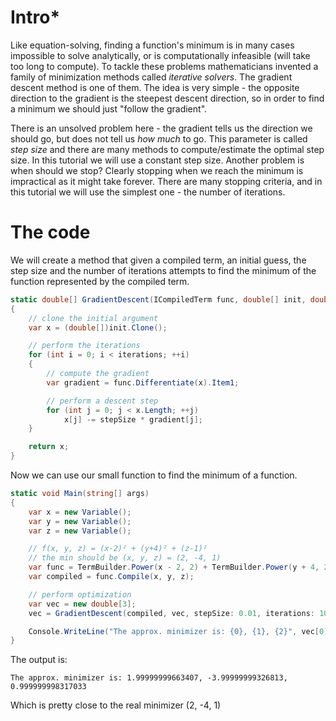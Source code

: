 # Intro*
Like equation-solving, finding a function's minimum is in many cases impossible to solve analytically, or is computationally infeasible (will take too long to compute). To tackle these problems mathematicians invented a family of minimization methods called _iterative solvers_. The gradient descent method is one of them. The idea is very simple - the opposite direction to the gradient is the steepest descent direction, so in order to find a minimum we should just "follow the gradient".

There is an unsolved problem here - the gradient tells us the direction we should go, but does not tell us _how much_ to go. This parameter is called _step size_ and there are many methods to compute/estimate the optimal step size. In this tutorial we will use a constant step size. Another problem is when should we stop? Clearly stopping when we reach the minimum is impractical as it might take forever. There are many stopping criteria, and in this tutorial we will use the simplest one - the number of iterations.

# The code
We will create a method that given a compiled term, an initial guess, the step size and the number of iterations attempts to find the minimum of the function represented by the compiled term.
```c#
static double[] GradientDescent(ICompiledTerm func, double[] init, double stepSize, int iterations)
{
    // clone the initial argument
    var x = (double[])init.Clone();

    // perform the iterations
    for (int i = 0; i < iterations; ++i)
    {
        // compute the gradient
        var gradient = func.Differentiate(x).Item1;

        // perform a descent step
        for (int j = 0; j < x.Length; ++j)
            x[j] -= stepSize * gradient[j];
    }

    return x;
}
```

Now we can use our small function to find the minimum of a function.
```c#
static void Main(string[] args)
{
    var x = new Variable();
    var y = new Variable();
    var z = new Variable();

    // f(x, y, z) = (x-2)² + (y+4)² + (z-1)²
    // the min should be (x, y, z) = (2, -4, 1)
    var func = TermBuilder.Power(x - 2, 2) + TermBuilder.Power(y + 4, 2) + TermBuilder.Power(z - 1, 2);
    var compiled = func.Compile(x, y, z);

    // perform optimization
    var vec = new double[3];
    vec = GradientDescent(compiled, vec, stepSize: 0.01, iterations: 1000);

    Console.WriteLine("The approx. minimizer is: {0}, {1}, {2}", vec[0], vec[1], vec[2]);
}
```

The output is:

    The approx. minimizer is: 1.99999999663407, -3.99999999326813, 0.999999998317033

Which is pretty close to the real minimizer (2, -4, 1)
